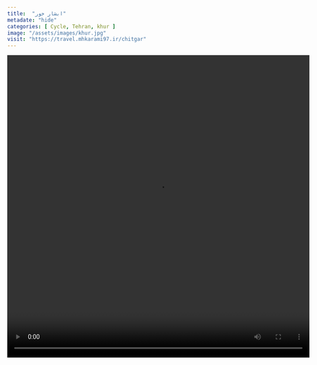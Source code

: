 ```yaml
---
title:  "ابشار خور"
metadate: "hide"
categories: [ Cycle, Tehran, khur ]
image: "/assets/images/khur.jpg"
visit: "https://travel.mhkarami97.ir/chitgar"
---
```


<p align="center">
<video width="700" height="700" controls>
  <source src="/assets/videos/khur.mp4" type="video/mp4">
</video>
</p>

